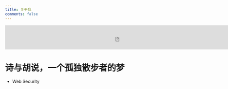 ```yaml
---
title: 关于我
comments: false
---
```

<script src="https://blog-1252261399.cos.ap-beijing.myqcloud.com/pangu.js"></script>

<iframe src="https://open.spotify.com/embed/track/0bIGNGUqgpB82sAksxonkZ" width="750" height="80" frameborder="0" allowtransparency="true" allow="encrypted-media"></iframe>

# 诗与胡说，一个孤独散步者的梦
- Web Security

<script>pangu.spacingPage();</script>


